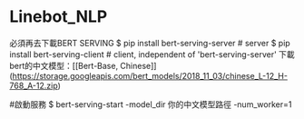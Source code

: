 # Linebot_NLP
必須再去下載BERT SERVING
$ pip install bert-serving-server # server
$ pip install bert-serving-client # client, independent of 'bert-serving-server'
下載bert的中文模型：[[Bert-Base, Chinese]] (https://storage.googleapis.com/bert_models/2018_11_03/chinese_L-12_H-768_A-12.zip)

#啟動服務
$ bert-serving-start -model_dir 你的中文模型路徑 -num_worker=1
